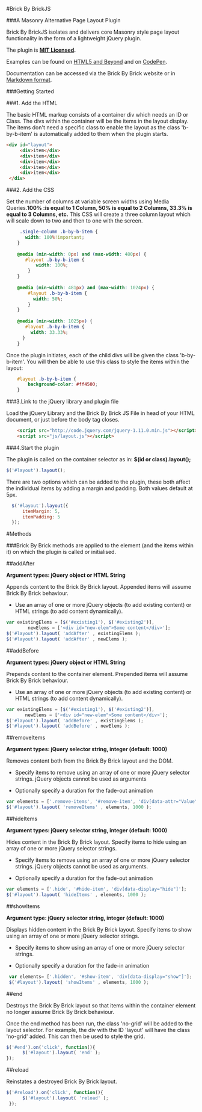 #Brick By BrickJS

###A Masonry Alternative Page Layout Plugin

Brick By BrickJS isolates and delivers core Masonry style page layout functionality in the form of a lightweight jQuery plugin.

The plugin is **[MIT Licensed](https://github.com/html5andblog/brick-by-brickJS/blob/master/LICENSE).**

Examples can be found on [HTML5 and Beyond](http://www.html5andbeyond.com/brick-by-brick-js-masonry-alternative-full-instructions/) and on [CodePen](http://www.codepen.io/html5andblog/tag/masonry%20style/).

Documentation can be accessed via the Brick By Brick website or in [Markdown format](https://github.com/html5andblog/brick-by-brickJS/blob/master/brick-by-brick-docs.md).

###Getting Started

###1. Add the HTML

The basic HTML markup consists of a container div which needs an ID or Class. The divs within the container will be the items in the layout display.
The items don't need a specific class to enable the layout as the class 'b-by-b-item' is automatically added to them when the plugin starts.
 
```html
<div id="layout">
     <div>item</div>
     <div>item</div>
     <div>item</div>
     <div>item</div>
     <div>item</div>
 </div>
```
 
###2. Add the CSS

Set the number of columns at variable screen widths using Media Queries.**100% :is equal to 1 Column, 50% is equal to 2 Columns, 33.3% is equal to 3 Columns, etc.**
This CSS will create a three column layout which will scale down to two and then to one with the screen.

```css
     .single-column .b-by-b-item {
       width: 100%!important;
    }
	
    @media (min-width: 0px) and (max-width: 480px) {
       #layout .b-by-b-item {
           width: 100%;
        }
    }
   
    @media (min-width: 481px) and (max-width: 1024px) {
        #layout .b-by-b-item {
          width: 50%;
        }
    }
	
    @media (min-width: 1025px) {
       #layout .b-by-b-item {
         width: 33.33%;
      } 
    }
```

Once the plugin initiates, each of the child divs will be given the class 'b-by-b-item'. You will then be able to use this class to style the items within the layout:

```css
    #layout .b-by-b-item {
        background-color: #ff4500;
    }
```

###3.Link to the jQuery library and plugin file

Load the jQuery Library and the Brick By Brick JS File in head of your HTML document, or just before the body tag closes.

``` html
    <script src="http://code.jquery.com/jquery-1.11.0.min.js"></script>
    <script src="js/layout.js"></script>
```
	
###4.Start the plugin

The plugin is called on the container selector as in: **$(id or class).layout();**

```javascript
$('#layout').layout();
 ```
	
There are two options which can be added to the plugin, these both affect the individual items by adding a margin and padding. Both values default at 5px.

```javascript
  $('#layout').layout({
      itemMargin: 5,
      itemPadding: 5
  });
 ```

	
#Methods

###Brick By Brick methods are applied to the element (and the items within it) on which the plugin is called or initialised.

##addAfter

**Argument types: jQuery object or HTML String**

Appends content to the Brick By Brick layout. Appended items will assume Brick By Brick behaviour. 

- Use an array of one or more jQuery objects (to add existing content) or HTML strings (to add content dynamically).

```javascript
var existingElems = [$('#existing1'), $('#existing2')],
        newElems = ['<div id="new-elem">Some content</div>'];
$('#layout').layout( 'addAfter' , existingElems );
$('#layout').layout( 'addAfter' , newElems );
 ```


##addBefore

**Argument types: jQuery object or HTML String**

Prepends content to the container element. Prepended items will assume Brick By Brick behaviour. 

- Use an array of one or more jQuery objects (to add existing content) or HTML strings (to add content dynamically).


```javascript
var existingElems = [$('#existing1'), $('#existing2')],
       newElems = ['<div id="new-elem">Some content</div>'];
$('#layout').layout( 'addBefore' , existingElems );
$('#layout').layout( 'addBefore' , newElems );
  ```

##removeItems

**Argument types: jQuery selector string, integer (default: 1000)**

Removes content both from the Brick By Brick layout and the DOM. 

- Specify items to remove using an array of one or more jQuery selector strings. jQuery objects cannot be used as arguments

- Optionally specify a duration for the fade-out animation

```javascript
var elements = ['.remove-items', '#remove-item', 'div[data-attr="Value"]'];
$('#layout').layout( 'removeItems' , elements, 1000 );
 ```

	
##hideItems

**Argument types: jQuery selector string, integer (default: 1000)**

Hides content in the Brick By Brick layout. Specify items to hide using an array of one or more jQuery selector strings.

- Specify items to remove using an array of one or more jQuery selector strings. jQuery objects cannot be used as arguments.

- Optionally specify a duration for the fade-out animation

```javascript   
var elements = ['.hide', '#hide-item', 'div[data-display="hide"]'];
$('#layout').layout( 'hideItems' , elements, 1000 );
 ```

##showItems

**Argument type: jQuery selector string, integer (default: 1000)**

Displays hidden content in the Brick By Brick layout. Specify items to show using an array of one or more jQuery selector strings.

- Specify items to show using an array of one or more jQuery selector strings.

- Optionally specify a duration for the fade-in animation

```javascript
 var elements= ['.hidden', '#show-item', 'div[data-display="show"]'];
 $('#layout').layout( 'showItems' , elements, 1000 ); 
 ```

##end

Destroys the Brick By Brick layout so that items within the container element no longer assume Brick By Brick behaviour.

Once the end method has been run, the class 'no-grid' will be added to the layout selector. For example, the div with the ID 'layout' will have the class 'no-grid' added. This can then be used to style the grid.

```javascript 
$('#end').on('click', function(){
      $('#layout').layout( 'end' );
});
 ```

##reload

Reinstates a destroyed Brick By Brick layout.

```javascript 
$('#reload').on('click', function(){
      $('#layout').layout( 'reload' );
 });
 ```


